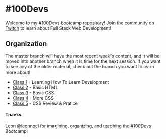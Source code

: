 # #100Devs

Welcome to my #100Devs bootcamp repository! Join the community on [Twitch](https://twitch.tv/learnwithleon) to learn about Full Stack Web Development!

## Organization

The master branch will have the most recent week's content, and it will be moved into another branch when it is time for the next session. If you want to see any of the older material, check out the branch you want to learn more about!

- [Class 1](https://github.com/jeffn12/100devs/tree/01-learningtolearn) - Learning How To Learn Development
- [Class 2](https://github.com/jeffn12/100devs/tree/02/basic-html) - Basic HTML
- [Class 3](https://github.com/jeffn12/100devs/tree/03/basic-css) - Basic CSS
- [Class 4](https://github.com/jeffn12/100devs/tree/04/more-css) - More CSS
- [Class 5]() - CSS Review & Pratice

#### Thanks

Leon [@leonnoel](https://twitter.com/leonnoel) for imagining, organizing, and teaching the #100Devs Bootcamp!
